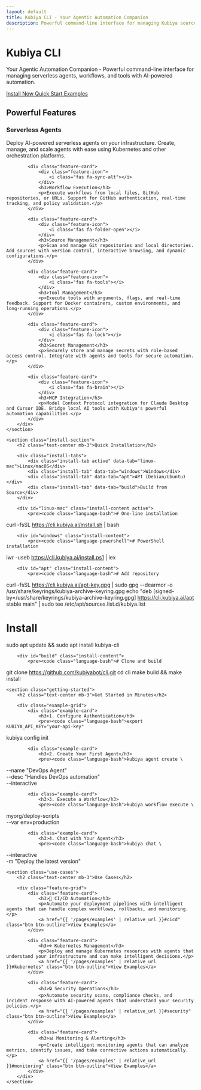 ```yaml
---
layout: default
title: Kubiya CLI - Your Agentic Automation Companion
description: Powerful command-line interface for managing Kubiya sources, serverless agents, and tools. Automate your engineering workflows with AI-powered agents.
---
```


<div class="hero">
    <div class="container">
        <div class="hero-content">
            <h1>Kubiya CLI</h1>
            <p>Your Agentic Automation Companion - Powerful command-line interface for managing serverless agents, workflows, and tools with AI-powered automation.</p>
            <div class="hero-actions">
                <a href="{{ '/pages/installation' | relative_url }}" class="btn btn-primary btn-lg">
                    <i class="fas fa-download"></i> Install Now
                </a>
                <a href="{{ '/pages/quickstart' | relative_url }}" class="btn btn-lg">
                    <i class="fas fa-rocket"></i> Quick Start
                </a>
                <a href="{{ '/pages/examples' | relative_url }}" class="btn btn-lg">
                    <i class="fas fa-code"></i> Examples
                </a>
            </div>
        </div>
    </div>
</div>

<div class="container">
    <section class="features-section">
        <h2 class="text-center mb-3">Powerful Features</h2>
        <div class="feature-grid">
            <div class="feature-card">
                <div class="feature-icon">
                    <i class="fas fa-robot"></i>
                </div>
                <h3>Serverless Agents</h3>
                <p>Deploy AI-powered serverless agents on your infrastructure. Create, manage, and scale agents with ease using Kubernetes and other orchestration platforms.</p>
            </div>
            
            <div class="feature-card">
                <div class="feature-icon">
                    <i class="fas fa-sync-alt"></i>
                </div>
                <h3>Workflow Execution</h3>
                <p>Execute workflows from local files, GitHub repositories, or URLs. Support for GitHub authentication, real-time tracking, and policy validation.</p>
            </div>
            
            <div class="feature-card">
                <div class="feature-icon">
                    <i class="fas fa-folder-open"></i>
                </div>
                <h3>Source Management</h3>
                <p>Scan and manage Git repositories and local directories. Add sources with version control, interactive browsing, and dynamic configurations.</p>
            </div>
            
            <div class="feature-card">
                <div class="feature-icon">
                    <i class="fas fa-tools"></i>
                </div>
                <h3>Tool Management</h3>
                <p>Execute tools with arguments, flags, and real-time feedback. Support for Docker containers, custom environments, and long-running operations.</p>
            </div>
            
            <div class="feature-card">
                <div class="feature-icon">
                    <i class="fas fa-lock"></i>
                </div>
                <h3>Secret Management</h3>
                <p>Securely store and manage secrets with role-based access control. Integrate with agents and tools for secure automation.</p>
            </div>
            
            <div class="feature-card">
                <div class="feature-icon">
                    <i class="fas fa-brain"></i>
                </div>
                <h3>MCP Integration</h3>
                <p>Model Context Protocol integration for Claude Desktop and Cursor IDE. Bridge local AI tools with Kubiya's powerful automation capabilities.</p>
            </div>
        </div>
    </section>
    
    <section class="install-section">
        <h2 class="text-center mb-3">Quick Installation</h2>
        
        <div class="install-tabs">
            <div class="install-tab active" data-tab="linux-mac">Linux/macOS</div>
            <div class="install-tab" data-tab="windows">Windows</div>
            <div class="install-tab" data-tab="apt">APT (Debian/Ubuntu)</div>
            <div class="install-tab" data-tab="build">Build from Source</div>
        </div>
        
        <div id="linux-mac" class="install-content active">
            <pre><code class="language-bash"># One-line installation
curl -fsSL https://cli.kubiya.ai/install.sh | bash</code></pre>
        </div>
        
        <div id="windows" class="install-content">
            <pre><code class="language-powershell"># PowerShell installation
iwr -useb https://cli.kubiya.ai/install.ps1 | iex</code></pre>
        </div>
        
        <div id="apt" class="install-content">
            <pre><code class="language-bash"># Add repository
curl -fsSL https://cli.kubiya.ai/apt-key.gpg | sudo gpg --dearmor -o /usr/share/keyrings/kubiya-archive-keyring.gpg
echo "deb [signed-by=/usr/share/keyrings/kubiya-archive-keyring.gpg] https://cli.kubiya.ai/apt stable main" | sudo tee /etc/apt/sources.list.d/kubiya.list

# Install
sudo apt update && sudo apt install kubiya-cli</code></pre>
        </div>
        
        <div id="build" class="install-content">
            <pre><code class="language-bash"># Clone and build
git clone https://github.com/kubiyabot/cli.git
cd cli
make build && make install</code></pre>
        </div>
    </section>
    
    <section class="getting-started">
        <h2 class="text-center mb-3">Get Started in Minutes</h2>
        
        <div class="example-grid">
            <div class="example-card">
                <h3>1. Configure Authentication</h3>
                <pre><code class="language-bash">export KUBIYA_API_KEY="your-api-key"
kubiya config init</code></pre>
            </div>
            
            <div class="example-card">
                <h3>2. Create Your First Agent</h3>
                <pre><code class="language-bash">kubiya agent create \
  --name "DevOps Agent" \
  --desc "Handles DevOps automation" \
  --interactive</code></pre>
            </div>
            
            <div class="example-card">
                <h3>3. Execute a Workflow</h3>
                <pre><code class="language-bash">kubiya workflow execute \
  myorg/deploy-scripts \
  --var env=production</code></pre>
            </div>
            
            <div class="example-card">
                <h3>4. Chat with Your Agent</h3>
                <pre><code class="language-bash">kubiya chat \
  --interactive \
  -m "Deploy the latest version"</code></pre>
            </div>
        </div>
    </section>
    
    <section class="use-cases">
        <h2 class="text-center mb-3">Use Cases</h2>
        
        <div class="feature-grid">
            <div class="feature-card">
                <h3>🚀 CI/CD Automation</h3>
                <p>Automate your deployment pipelines with intelligent agents that can handle complex workflows, rollbacks, and monitoring.</p>
                <a href="{{ '/pages/examples' | relative_url }}#cicd" class="btn btn-outline">View Examples</a>
            </div>
            
            <div class="feature-card">
                <h3>☸️ Kubernetes Management</h3>
                <p>Deploy and manage Kubernetes resources with agents that understand your infrastructure and can make intelligent decisions.</p>
                <a href="{{ '/pages/examples' | relative_url }}#kubernetes" class="btn btn-outline">View Examples</a>
            </div>
            
            <div class="feature-card">
                <h3>🔒 Security Operations</h3>
                <p>Automate security scans, compliance checks, and incident response with AI-powered agents that understand your security policies.</p>
                <a href="{{ '/pages/examples' | relative_url }}#security" class="btn btn-outline">View Examples</a>
            </div>
            
            <div class="feature-card">
                <h3>📊 Monitoring & Alerting</h3>
                <p>Create intelligent monitoring agents that can analyze metrics, identify issues, and take corrective actions automatically.</p>
                <a href="{{ '/pages/examples' | relative_url }}#monitoring" class="btn btn-outline">View Examples</a>
            </div>
        </div>
    </section>
</div>
